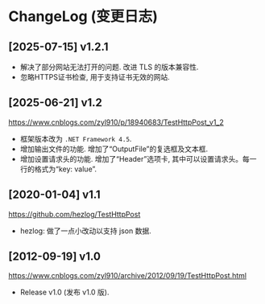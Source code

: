 # ChangeLog (变更日志)

## [2025-07-15] v1.2.1

- 解决了部分网站无法打开的问题. 改进 TLS 的版本兼容性.
- 忽略HTTPS证书检查, 用于支持证书无效的网站.

## [2025-06-21] v1.2

https://www.cnblogs.com/zyl910/p/18940683/TestHttpPost_v1_2

- 框架版本改为 `.NET Framework 4.5`.
- 增加输出文件的功能. 增加了“OutputFile”的复选框及文本框.
- 增加设置请求头的功能. 增加了“Header”选项卡, 其中可以设置请求头。每一行的格式为“key: value”.

## [2020-01-04] v1.1

https://github.com/hezlog/TestHttpPost

- hezlog: 做了一点小改动以支持 json 数据.

## [2012-09-19] v1.0

https://www.cnblogs.com/zyl910/archive/2012/09/19/TestHttpPost.html

- Release v1.0 (发布 v1.0 版).

